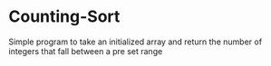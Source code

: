 # Counting-Sort
Simple program to take an initialized array and return the number of integers that fall between a pre set range
